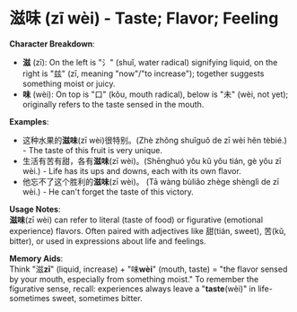 # **滋味 (zī wèi) - Taste; Flavor; Feeling**

**Character Breakdown**:  
- **滋** (zī): On the left is "氵" (shuǐ, water radical) signifying liquid, on the right is "兹" (zī, meaning "now"/"to increase"); together suggests something moist or juicy.  
- **味** (wèi): On top is "口" (kǒu, mouth radical), below is "未" (wèi, not yet); originally refers to the taste sensed in the mouth.

**Examples**:  
- 这种水果的**滋味**(zī wèi)很特别。(Zhè zhǒng shuǐguǒ de zī wèi hěn tèbié.) - The taste of this fruit is very unique.  
- 生活有苦有甜，各有**滋味**(zī wèi)。(Shēnghuó yǒu kǔ yǒu tián, gè yǒu zī wèi.) - Life has its ups and downs, each with its own flavor.  
- 他忘不了这个胜利的**滋味**(zī wèi)。 (Tā wàng bùliǎo zhège shènglì de zī wèi.) - He can't forget the taste of this victory.

**Usage Notes**:  
**滋味**(zī wèi) can refer to literal (taste of food) or figurative (emotional experience) flavors. Often paired with adjectives like 甜(tián, sweet), 苦(kǔ, bitter), or used in expressions about life and feelings.

**Memory Aids**:  
Think "滋**zī**" (liquid, increase) + "味**wèi**" (mouth, taste) = "the flavor sensed by your mouth, especially from something moist." To remember the figurative sense, recall: experiences always leave a "**taste**(wèi)" in life-sometimes sweet, sometimes bitter.